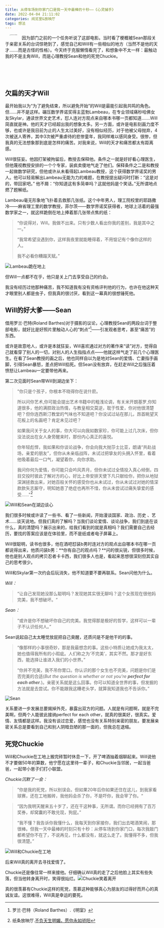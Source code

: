 ```yaml
---
title: 从停车场到你家门口是我一天中最棒的十秒——《心灵捕手》
date: 2022-04-04 21:11:02
categories: 阅览室&放映厅
tags: 想法
---
```


<img src="https://tazdingo-images.oss-cn-hongkong.aliyuncs.com/img/202401270039371.jpg" alt="GOOD WILL HUNTING" style="zoom:15%;float:left;margin:0 100px 0;" />

因为部门之前的一个任务听说了这部电影。当时看了梗概被Sean那段关于亲密关系的台词惊艳到了，感觉自己和Will有一些相似的地方（当然不是他的天才.......而是古怪的性格）。今天终于克服懒惰看完了，和想象中不太一样：最触动我的不是主角Will，而是心理教授Sean和他的死党Chuckie。

<br>

<!--more-->

<br>

<br>

## 欠扁的天才Will

最开始我以为“为了避免结束，所以避免开始”的Will是最能引起我共鸣的角色。但......并不是这样。碾压数学界诺奖得主蓝勃Lambeau，在专业领域痛秒哈佛女友Skylar，通读世界文史艺术，怼人连对方观点来自哪本书哪一页都知道.......Will简直就是神。他的天才已经超出我的想象太多。另一方面，或许是电影刻画力度不够，也或许是我目前为止的人生太过美好，没有相似经历，对于他被父母抛弃，4次被送人寄养，其中3次被严重虐待的悲惨童年，我同样难以感同身受。很惨，但我真的无法想象那到底是怎样的痛苦。对我来说，Will的天才和痛苦都太有距离感。

Will很狂妄。他因打架被拘留后，教授去保释他。条件之一就是好好看心理医生，但他蔑视教授安排的一个个专家，装疯卖傻地气走了他们。保释条件之二是和教授一起做数学研究，但他或许从未看得起Lambeau教授，这个获得数学界诺奖的男人。他可以轻易解出Lambeau无能为力的难题，在教授提出疑问时打断：“这是对的，带回家吧。” 他不屑：“你知道这有多简单吗？这就他妈是个笑话。”无所谓地点燃了题解纸。

Lambeau毫无形象地飞扑着去救那几张纸。这个中年男人，理工院校里的耶路撒冷——麻省理工里的数学教授，菲尔茨——数学界诺奖获得者，地球上活着的最强数学家之一，就这样跪倒在地上捧着那几张带点焦的纸：

>“你说得对，Will。我做不出来。只有少数人看出你我的差别，我是其中之一。”
>
>“我常希望没遇到你，这样我夜里就能睡得着，不用惦记有个像你这样的人。
>
>我不必看你糟蹋天赋。”

![Lambeau跪在地上](https://tazdingo-images.oss-cn-hongkong.aliyuncs.com/img/202401270040464.jpg)

但Will一点都不在乎，他只是关上门去享受自己的约会。

我没有经历过他那种痛苦，我不知道我有没有资格评判他的行为，也许在他这种天才眼里别人都是虫子，但我真的很讨厌，看到这一幕真的很想锤死他。







## Will的好大爹——Sean

借用罗兰·巴特(Roland Barthes)对于摄影的议论，心理教授Sean的两段台词于整部电影，就好比是好照片里触动人心的“刺点”[^1]——引发观者思考，甚至“痛苦”的东西。



或许是故意呛人，或许是本就狂妄，Will喜欢通过对方的著作来“读”对方，觉得自己就看穿了别人的一切，对别人的人生指指点点——他就这样气走了前几个心理医生。在看了Sean教授的画之后，他也同样自以为是地对Sean的爱情、亡妻指手画脚，引得Sean暴怒，差点把Will掐死。但Sean没有放弃，在赶走Will之后强压着愤怒让Lambeau一定要带他再来。

第二次见面时Sean带Will到湖边坐下：

>  "你只是个孩子，你根本不晓得你在说什麽。
>
>  所以问你艺术,你可能会提出艺术书籍中的粗浅论调，有关米开朗基罗,你知道很多，他的满腔政治热情，与教皇相交莫逆，耽于性爱，你对他很清楚吧？但你连西斯汀教堂的气味也不知道吧？你没试过站在那儿，昂首眺望天花板上的名画吧？肯定未见过吧？
>
>  如果我问关于女人的事，你大可以向我如数家珍，你可能上过几次床，但你没法说出在女人身旁醒来时，那份内心真正的喜悦。
>
>  你年轻彪悍，我如果和你谈论战争，你会向我大抛莎士比亚，朗诵“共赴战场，亲爱的朋友”，但你从未亲临战阵，未试过把挚友的头拥入怀里，看着他吸着最后一口气，凝望着你，向你求助。
>
>  我问你何为爱情，你可能只会吟风弄月，但你未试过全情投入真心倾倒，四目交投时彼此了解对方的心，好比上帝安排天使下凡只献给你，把你从地狱深渊拯救出来，对她百般关怀的感受你也从未试过，你从未试过对她的情深款款矢志厮守，明知她患了绝症也再所不惜，你从未尝试过痛失挚爱的感受......"[^2]

![Will和Sean在湖边谈心](https://tazdingo-images.oss-cn-hongkong.aliyuncs.com/img/202401270040478.jpg)

我们很多时候或许读了一些书、看了一些新闻，开始漫谈国家、政治、历史 、艺术......谈天说地。但我们真的了解吗？当我们谈论爱情、谈论战争，我们到底在谈什么，真的清楚吗？展示出来的，给我们看到的就是真相吗？我们需要自己去经历，要找的答案应该是在体验里，而不是纸或者电子屏幕上。

Will很聪明，读书也很多，他在酒吧怼装b男时连对方的观点出自哪本书在哪一页都说得出来，他质问装b男：**你有自己的观点吗？**问的很尖锐，但很多时候，他也是别人观点的拷贝忍者卡卡西，我们很多人也是，看起来思想很深刻但其实自己的思考很少。



Will和Skylar第一次约会后玩消失，他不知道要不要再联系。Sean问他为什么。

*Will：*

> “让自己发现她没那么聪明吗？发现她其实很无聊吗？这个女孩现在很他妈完美，我不想破坏。“

*Sean：*

> “或许是你不想破坏你自己的完美。我觉得那是极好的哲学，这样可以一辈子不认识任何人。”

Sean说起自己太太睡觉放屁把自己臭醒，还质问是不是他干的的事。

> “像那样的小事很奇妙，那是我最想念的事。这些小特质让她成为我太太，她也值得我所有的小瑕疵。人们称之为‘不完美’，其实不然。那才是好东西，能选择让谁进入我们的小世界。”
>
> “你并不完美，我不吊你胃口。你认识的那个女生也不完美，问题是你们是否完美的合适(*But the question is whether or not you're **perfect for each other**.*)。亲密关系就是这么回事。你可以知道全世界的事，但发掘的方法就是去尝试。你不能跟我这糟老头学，就算我知道我也不告诉你。”

![Sean](https://tazdingo-images.oss-cn-hongkong.aliyuncs.com/img/202401270041970.jpg)

关系要进一步发展总要揭掉外壳，暴露出双方的问题。人就是有问题啊，就是不完美啊，但两个人能彼此接纳perfect for each other，就真的很美好，很真实。爱情、友情都是这样。我没有谈过恋爱，感觉也没有关系特别亲密的朋友。要发展亲密关系总是要看到自己和别人阴暗丑陋的那一面的，但我总在退缩。







## 死党Chuckie

Will和Chuckie在工地上搬完砖暂时休息一下，开了啤酒抽着烟聊起来。Will说他不才要做50年的算数，他宁愿在这里待一辈子，和Chuckie当邻居，一起当爸爸，一起带小崽子们打小联盟。

*Chuckie沉默了一会：*

> ”你是我的死党，所以别误会。但如果20年后你如果还住在这儿，到我家看球赛，还在工地搬砖，我他妈会杀了你，不是吓你，我会宰了你。“

> “因为我明天醒来五十岁了，还在干这种事，无所谓。而你已经拥有了百万奖券，却窝囊的不敢兑现，狗屁。”
>
> “我不懂？我告诉你我懂什么，我每天到你家接你，我们出去喝酒笑闹，那很棒。但我一天中最棒的时刻只有十秒：从停车场到你家门口，每次我敲门都希望你不在了，不说再见，什么都没有，就这么走了。我懂得不多，但我很清楚。”

![Will和Chuckie在工地](https://tazdingo-images.oss-cn-hongkong.aliyuncs.com/img/202401270041893.jpg)

后来Will真的离开去寻找爱情了。

Chuckie还是像往常一样来接他。仔细确认Will真的走了之后他脸上其实有些失落，但当他转身离开时，笑得很灿烂。![Chuckie笑着离开](https://tazdingo-images.oss-cn-hongkong.aliyuncs.com/img/202401270041766.jpg)

真的很羡慕有Chuckie这样的死党，羡慕这种能够真心为朋友的过得好而开心的真诚友谊。这很难得，Will真是幸运的要死。



[^1]:罗兰·巴特（Roland Barthes）.《明室》
[^2]:纸条放映厅.[不负天生明媚，愿你永如骄阳](https://www.bilibili.com/read/cv6654844?from=search&spm_id_from=333.337.0.0)
